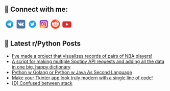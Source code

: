 ## 🔎 Connect with me:
[<img src="https://github.com/bullbesh/bullbesh/blob/main/images/Telegram.png" width="32" height="32" />](https://t.me/bullbesh)
[<img src="https://github.com/bullbesh/bullbesh/blob/main/images/VK.png" width="32" height="32" />](https://vk.com/bullbesh)
[<img src="https://github.com/bullbesh/bullbesh/blob/main/images/Twitter.png" width="32" height="32" />](https://twitter.com/bullbesh1)
[<img src="https://github.com/bullbesh/bullbesh/blob/main/images/Instagram.png" width="32" height="32" />](https://www.instagram.com/bullbesh)
[<img src="https://github.com/bullbesh/bullbesh/blob/main/images/Reddit.png" width="32" height="32" />](https://www.reddit.com/user/bullbesh)
[<img src="https://github.com/bullbesh/bullbesh/blob/main/images/YouTube.png" width="32" height="32" />](https://www.youtube.com/channel/UCtfjRs6uzgq5mfm8S06WTcg)

## 📕 Latest r/Python Posts
<!-- BLOG-POST-LIST:START -->
- [I&#39;ve made a project that visualizes records of pairs of NBA players!](https://www.reddit.com/r/Python/comments/xbiv4k/ive_made_a_project_that_visualizes_records_of/)
- [A script for making multiple Spotipy API requests and adding all the data in one big, happy dictionary](https://www.reddit.com/r/Python/comments/xbi6fa/a_script_for_making_multiple_spotipy_api_requests/)
- [Python w Golang or Python w Java As Second Language](https://www.reddit.com/r/Python/comments/xbhi9f/python_w_golang_or_python_w_java_as_second/)
- [Make your Tkinter app look truly modern with a single line of code!](https://www.reddit.com/r/Python/comments/xbgyov/make_your_tkinter_app_look_truly_modern_with_a/)
- [[D] Confused between stack](https://www.reddit.com/r/Python/comments/xbew6s/d_confused_between_stack/)
<!-- BLOG-POST-LIST:END -->
